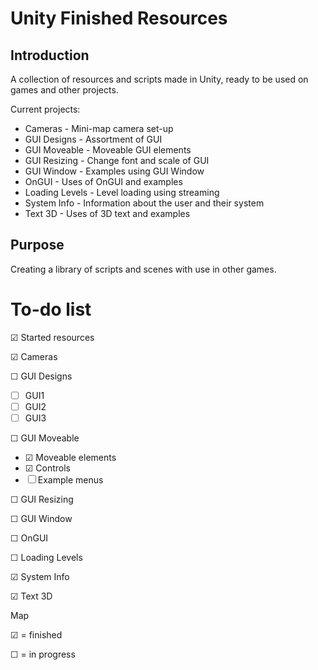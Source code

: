 Unity Finished Resources
====


Introduction
------------

A collection of resources and scripts made in Unity, ready to be used on games and other projects.

Current projects:

- Cameras - Mini-map camera set-up
- GUI Designs - Assortment of GUI
- GUI Moveable - Moveable GUI elements
- GUI Resizing - Change font and scale of GUI
- GUI Window - Examples using GUI Window
- OnGUI - Uses of OnGUI and examples
- Loading Levels - Level loading using streaming
- System Info - Information about the user and their system
- Text 3D - Uses of 3D text and examples 


Purpose
-------

Creating a library of scripts and scenes with use in other games.


To-do list
==========

&#x2611; Started resources

&#x2611; Cameras

&#9744; GUI Designs
- &#9744; GUI1
- &#9744; GUI2
- &#9744; GUI3
 
&#9744; GUI Moveable
- &#x2611; Moveable elements
- &#x2611; Controls
- &#9744; Example menus

&#9744; GUI Resizing

&#9744; GUI Window

&#9744; OnGUI

&#9744; Loading Levels

&#x2611; System Info

&#x2611; Text 3D



Map

&#x2611; = finished

&#9744; = in progress
